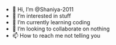 - 👋 Hi, I’m @Shaniya-2011
- 👀 I’m interested in stuff
- 🌱 I’m currently learning coding
- 💞️ I’m looking to collaborate on nothing
- 📫 How to reach me not telling you

<!---
Shaniya-2011/Shaniya-2011 is a ✨ special ✨ repository because its `README.md` (this file) appears on your GitHub profile.
You can click the Preview link to take a look at your changes.
--->
